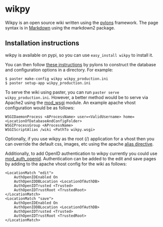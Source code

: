 # wikpy

Wikpy is an open source wiki written using the [pylons](http://pylonshq.com/) framework. The page syntax is in [Markdown](http://daringfireball.net/projects/markdown/syntax) using the markdown2 package.

## Installation instructions

wikpy is available on pypi, so you can use `easy_install wikpy` to install it.

You can then follow [these instructions](http://pylonshq.com/docs/en/1.0/deployment/#understanding-the-setup-process) by pylons to construct the database and configuration options in a directory. For example:

    $ paster make-config wikpy wikpy_production.ini
    $ paster setup-app wikpy_production.ini

To serve the wiki using paster, you can run `paster serve wikpy_production.ini`. However, a better method would be to serve via Apache2 using the [mod_wsgi](http://code.google.com/p/modwsgi/) module. An example apache vhost configuration would be as follows:

    WSGIDaemonProcess <AProcessName> user=<ValidUsername> home=<LocationOfDatabaseAndConfigFolder>
	WSGIProcessGroup <AProcessName>
	WSGIScriptAlias /wiki <PathTo wikpy.wsgi>

Optionally, if you use wikpy as the root (/) application for a vhost then you can override the default css, images, etc using the apache [alias directive](http://httpd.apache.org/docs/2.0/mod/mod_alias.html#alias).

Additionally, to add OpenID authentication to wikpy currently you could use [mod_auth_openid](http://trac.butterfat.net/public/mod_auth_openid). Authentication can be added to the edit and save pages by adding to the apache vhost config for the wiki as follows:

    <LocationMatch "edit">
    	AuthOpenIDEnabled On
    	AuthOpenIDDBLocation <LocationOfAuthDB>
    	AuthOpenIDTrusted <Trusted>
    	AuthOpenIDTrustRoot <TrustedRoot>
    </LocationMatch>
    <LocationMatch "save">
    	AuthOpenIDEnabled On
    	AuthOpenIDDBLocation <LocationOfAuthDB>
    	AuthOpenIDTrusted <Trusted>
    	AuthOpenIDTrustRoot <TrustedRoot>
    </LocationMatch>

